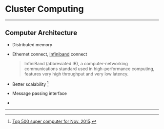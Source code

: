 # Cluster Computing

---

## Computer Architecture

- Distributed memory
- Ethernet connect, [Infiniband](https://en.wikipedia.org/wiki/InfiniBand) connect 

  > InfiniBand (abbreviated IB), a computer-networking communications standard used in high-performance computing, features very high throughput and very low latency.

- Better scalability [^top500_supercomputers]
- Message passing interface
- 
---

[^top500_supercomputers]: [Top 500 super computer for Nov. 2015](http://www.top500.org/lists/2015/11/).